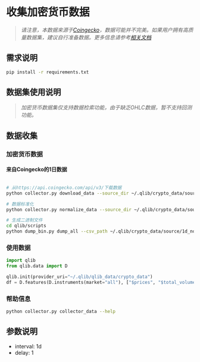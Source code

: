 # 收集加密货币数据

> *请注意，本数据来源于[Coingecko](https://www.coingecko.com/en/api)，数据可能并不完美。如果用户拥有高质量数据集，建议自行准备数据。更多信息请参考[相关文档](https://qlib.moujue.com/component/data.html#converting-csv-format-into-qlib-format)*

## 需求说明

```bash
pip install -r requirements.txt
```

## 数据集使用说明
> *加密货币数据集仅支持数据检索功能，由于缺乏OHLC数据，暂不支持回测功能。*

## 数据收集


### 加密货币数据

#### 来自Coingecko的1日数据

```bash

# 从https://api.coingecko.com/api/v3/下载数据
python collector.py download_data --source_dir ~/.qlib/crypto_data/source/1d --start 2015-01-01 --end 2021-11-30 --delay 1 --interval 1d

# 数据标准化
python collector.py normalize_data --source_dir ~/.qlib/crypto_data/source/1d --normalize_dir ~/.qlib/crypto_data/source/1d_nor --interval 1d --date_field_name date

# 生成二进制文件
cd qlib/scripts
python dump_bin.py dump_all --csv_path ~/.qlib/crypto_data/source/1d_nor --qlib_dir ~/.qlib/qlib_data/crypto_data --freq day --date_field_name date --include_fields prices,total_volumes,market_caps

```

### 使用数据

```python
import qlib
from qlib.data import D

qlib.init(provider_uri="~/.qlib/qlib_data/crypto_data")
df = D.features(D.instruments(market="all"), ["$prices", "$total_volumes","$market_caps"], freq="day")
```


### 帮助信息
```bash
python collector.py collector_data --help
```

## 参数说明

- interval: 1d
- delay: 1
